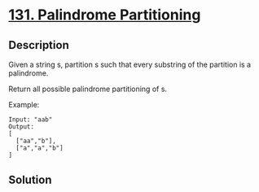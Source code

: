 # [131. Palindrome Partitioning](https://leetcode.com/problems/palindrome-partitioning)

## Description

Given a string s, partition s such that every substring of the partition is a palindrome.

Return all possible palindrome partitioning of s.

Example:

```
Input: "aab"
Output:
[
  ["aa","b"],
  ["a","a","b"]
]
```

## Solution


